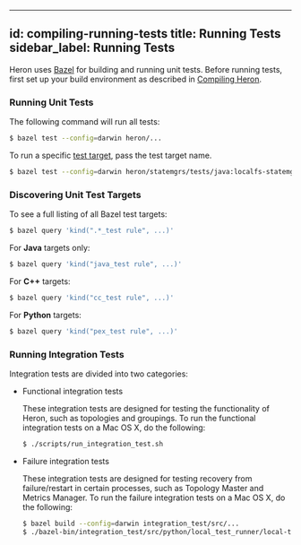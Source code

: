 <!--
    Licensed to the Apache Software Foundation (ASF) under one
    or more contributor license agreements.  See the NOTICE file
    distributed with this work for additional information
    regarding copyright ownership.  The ASF licenses this file
    to you under the Apache License, Version 2.0 (the
    "License"); you may not use this file except in compliance
    with the License.  You may obtain a copy of the License at

      http://www.apache.org/licenses/LICENSE-2.0

    Unless required by applicable law or agreed to in writing,
    software distributed under the License is distributed on an
    "AS IS" BASIS, WITHOUT WARRANTIES OR CONDITIONS OF ANY
    KIND, either express or implied.  See the License for the
    specific language governing permissions and limitations
    under the License.
-->
---
id: compiling-running-tests
title: Running Tests
sidebar_label: Running Tests
---

Heron uses [Bazel](compiling-overview#installing-bazel) for building
and running unit tests. Before running tests, first set up your build environment
as described in [Compiling Heron](compiling-overview).

### Running Unit Tests

The following command will run all tests:

```bash
$ bazel test --config=darwin heron/...
```

To run a specific [test
target](http://bazel.io/docs/test-encyclopedia.html), pass the test target name.

```bash
$ bazel test --config=darwin heron/statemgrs/tests/java:localfs-statemgr_unittest
```

### Discovering Unit Test Targets

To see a full listing of all Bazel test targets:

```bash
$ bazel query 'kind(".*_test rule", ...)'
```

For **Java** targets only:

```bash
$ bazel query 'kind("java_test rule", ...)'
```

For **C++** targets:

```bash
$ bazel query 'kind("cc_test rule", ...)'
```

For **Python** targets:

```bash
$ bazel query 'kind("pex_test rule", ...)'
```

### Running Integration Tests

Integration tests are divided into two categories:

* Functional integration tests

    These integration tests are designed for testing the functionality of 
    Heron, such as topologies and groupings.
    To run the functional integration tests on a Mac OS X, do the following:

    ```bash
    $ ./scripts/run_integration_test.sh
    ```

* Failure integration tests

    These integration tests are designed for testing recovery from failure/restart
    in certain processes, such as Topology Master and Metrics Manager.
    To run the failure integration tests on a Mac OS X, do the following:

    ```bash
    $ bazel build --config=darwin integration_test/src/...
    $ ./bazel-bin/integration_test/src/python/local_test_runner/local-test-runner
    ```
